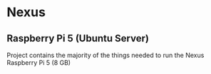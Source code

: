 # Nexus
## Raspberry Pi 5 (Ubuntu Server)

Project contains the majority of the things needed to run the Nexus Raspberry Pi 5 (8 GB)